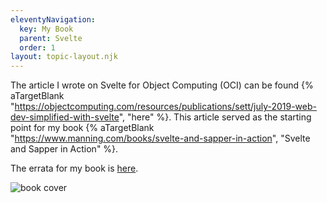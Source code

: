 ```yaml
---
eleventyNavigation:
  key: My Book
  parent: Svelte
  order: 1
layout: topic-layout.njk
---
```


The article I wrote on Svelte for Object Computing (OCI)
can be found {% aTargetBlank
"https://objectcomputing.com/resources/publications/sett/july-2019-web-dev-simplified-with-svelte",
"here" %}.
This article served as the starting point for my book {% aTargetBlank
"https://www.manning.com/books/svelte-and-sapper-in-action",
"Svelte and Sapper in Action" %}.

The errata for my book is [here](/blog/svelte-and-sapper-in-action/errata/).

<img alt="book cover" class="keep-size"
  src="/blog/assets/book-cover.png?v={{pkg.version}}">

